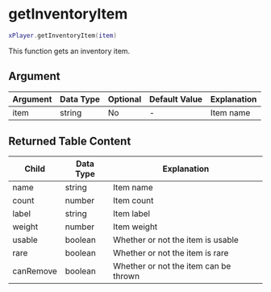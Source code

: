 # getInventoryItem

```lua
xPlayer.getInventoryItem(item)
```

This function gets an inventory item.

## Argument

| Argument | Data Type | Optional | Default Value | Explanation |
|----------|-----------|----------|---------------|-------------|
| item     | string    | No       | -             | Item name   |

## Returned Table Content

| Child     | Data Type | Explanation                           |
|-----------|-----------|---------------------------------------|
| name      | string    | Item name                             |
| count     | number    | Item count                            |
| label     | string    | Item label                            |
| weight    | number    | Item weight                           |
| usable    | boolean   | Whether or not the item is usable     |
| rare      | boolean   | Whether or not the item is rare       |
| canRemove | boolean   | Whether or not the item can be thrown |
